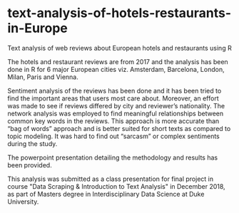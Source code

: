 # text-analysis-of-hotels-restaurants-in-Europe
Text analysis of web reviews about European hotels and restaurants using R

The hotels and restaurant reviews are from 2017 and the analysis has been done in R for 6 major European cities viz. Amsterdam, Barcelona, London, Milan, Paris and Vienna.

Sentiment analysis of the reviews has been done and it has been tried to find the important areas that users most care about. Moreover, an effort was made to see if reviews differed by city and reviewer’s nationality. The network analysis was employed to find meaningful relationships between common key words in the reviews. This approach is more accurate than “bag of words” approach and is better suited for short texts as compared to topic modeling. It was hard to find out “sarcasm” or complex sentiments during the study.

The powerpoint presentation detailing the methodology and results has been provided.

This analysis was submitted as a class presentation for final project in course "Data Scraping & Introduction to Text Analysis" in December 2018, as part of Masters degree in Interdisciplinary Data Science at Duke University.
